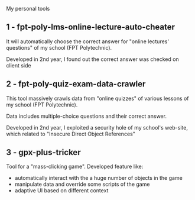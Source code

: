 My personal tools

## 1 - fpt-poly-lms-online-lecture-auto-cheater
It will automatically choose the correct answer for "online lectures' questions" of my school (FPT Polytechnic).

Developed in 2nd year, I found out the correct answer was checked on client side

## 2 - fpt-poly-quiz-exam-data-crawler
This tool massively crawls data from "online quizzes" of various lessons of my school (FPT Polytechnic).

Data includes multiple-choice questions and their correct answer.

Developed in 2nd year, I exploited a security hole of my school's web-site, which related to "Insecure Direct Object References"

## 3 - gpx-plus-tricker
Tool for a "mass-clicking game".
Developed feature like:
- automatically interact with the a huge number of objects in the game
- manipulate data and override some scripts of the game
- adaptive UI based on different context

